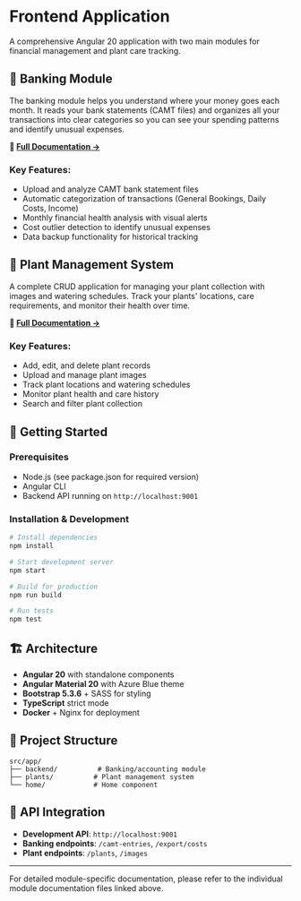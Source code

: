 # Frontend Application

A comprehensive Angular 20 application with two main modules for financial management and plant care tracking.

## 🏦 Banking Module

The banking module helps you understand where your money goes each month. It reads your bank statements (CAMT files) and organizes all your transactions into clear categories so you can see your spending patterns and identify unusual expenses.

**📖 [Full Documentation →](./BANKING_MODULE.md)**

### Key Features:
- Upload and analyze CAMT bank statement files
- Automatic categorization of transactions (General Bookings, Daily Costs, Income)
- Monthly financial health analysis with visual alerts
- Cost outlier detection to identify unusual expenses
- Data backup functionality for historical tracking

## 🌿 Plant Management System

A complete CRUD application for managing your plant collection with images and watering schedules. Track your plants' locations, care requirements, and monitor their health over time.

**📖 [Full Documentation →](./PLANTS_MODULE.md)**

### Key Features:
- Add, edit, and delete plant records
- Upload and manage plant images
- Track plant locations and watering schedules
- Monitor plant health and care history
- Search and filter plant collection

## 🚀 Getting Started

### Prerequisites
- Node.js (see package.json for required version)
- Angular CLI
- Backend API running on `http://localhost:9001`

### Installation & Development
```bash
# Install dependencies
npm install

# Start development server
npm start

# Build for production
npm run build

# Run tests
npm test
```

## 🏗️ Architecture

- **Angular 20** with standalone components
- **Angular Material 20** with Azure Blue theme
- **Bootstrap 5.3.6** + SASS for styling
- **TypeScript** strict mode
- **Docker** + Nginx for deployment

## 📁 Project Structure

```
src/app/
├── backend/          # Banking/accounting module
├── plants/          # Plant management system
└── home/            # Home component
```

## 🔗 API Integration

- **Development API**: `http://localhost:9001`
- **Banking endpoints**: `/camt-entries`, `/export/costs`
- **Plant endpoints**: `/plants`, `/images`

---

For detailed module-specific documentation, please refer to the individual module documentation files linked above.
